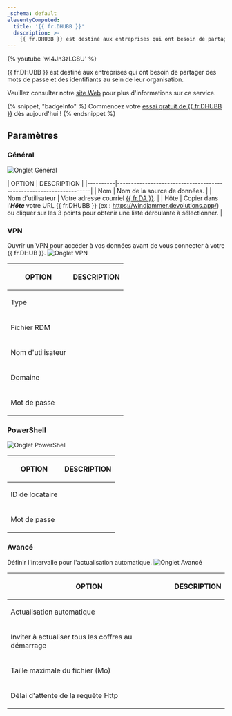 ```yaml
---
_schema: default
eleventyComputed:
  title: '{{ fr.DHUBB }}'
  description: >-
    {{ fr.DHUBB }} est destiné aux entreprises qui ont besoin de partager des mots de passe et des identifiants au sein de leur organisation.
---
```

{% youtube 'wI4Jn3zLC8U' %}

{{ fr.DHUBB }} est destiné aux entreprises qui ont besoin de partager des mots de passe et des identifiants au sein de leur organisation.

Veuillez consulter notre [site Web](https://devolutions.net/password-hub/) pour plus d'informations sur ce service.

{% snippet, "badgeInfo" %}
Commencez votre [essai gratuit de {{ fr.DHUBB }}](https://devolutions.net/password-hub/business/sign-up) dès aujourd'hui !
{% endsnippet %}

## Paramètres

### Général

![Onglet Général](https://cdnweb.devolutions.net/docs/HUBB6004_2024_2.png)

\| OPTION   \| DESCRIPTION                                                        \| \|----------\|--------------------------------------------------------------------\| \| Nom      \| Nom de la source de données.                                        \| \| Nom d'utilisateur \| Votre adresse courriel [{{ fr.DA }}](https://portal.devolutions.com/). \| \| Hôte     \| Copier dans l'***Hôte*** votre URL {{ fr.DHUBB }} (ex : https://windjammer.devolutions.app/) ou cliquer sur les 3 points pour obtenir une liste déroulante à sélectionner. \|

### VPN

Ouvrir un VPN pour accéder à vos données avant de vous connecter à votre {{ fr.DHUB }}. ![Onglet VPN](https://cdnweb.devolutions.net/docs/HUBB6001_2024_2.png)

<table><thead><tr><th><p>OPTION</p></th><th><p>DESCRIPTION</p></th></tr></thead><tbody><tr><td><p>Type</p></td><td><p></p></td></tr><tr><td><p>Fichier RDM</p></td><td><p></p></td></tr><tr><td><p>Nom d'utilisateur</p></td><td><p></p></td></tr><tr><td><p>Domaine</p></td><td><p></p></td></tr><tr><td><p>Mot de passe</p></td><td><p></p></td></tr></tbody></table>

### PowerShell

![Onglet PowerShell](https://cdnweb.devolutions.net/docs/HUBB6005_2024_2.png)

<table><thead><tr><th><p>OPTION</p></th><th><p>DESCRIPTION</p></th></tr></thead><tbody><tr><td><p>ID de locataire</p></td><td><p></p></td></tr><tr><td><p>Mot de passe</p></td><td><p></p></td></tr></tbody></table>

### Avancé

Définir l'intervalle pour l'actualisation automatique. ![Onglet Avancé](https://cdnweb.devolutions.net/docs/HUBB6006_2024_2.png)

<table><thead><tr><th><p>OPTION</p></th><th><p>DESCRIPTION</p></th></tr></thead><tbody><tr><td><p>Actualisation automatique</p></td><td><p></p></td></tr><tr><td><p>Inviter à actualiser tous les coffres au démarrage</p></td><td><p></p></td></tr><tr><td><p>Taille maximale du fichier (Mo)</p></td><td><p></p></td></tr><tr><td><p>Délai d'attente de la requête Http</p></td><td><p></p></td></tr></tbody></table>
